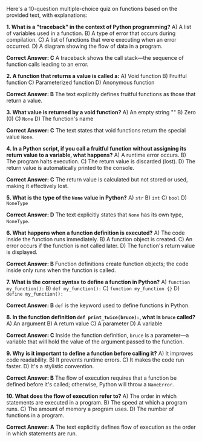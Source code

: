 Here's a 10-question multiple-choice quiz on functions based on the provided text, with explanations:

**1.  What is a "traceback" in the context of Python programming?**
    A) A list of variables used in a function.
    B) A type of error that occurs during compilation.
    C) A list of functions that were executing when an error occurred.
    D) A diagram showing the flow of data in a program.

**Correct Answer: C**  A traceback shows the call stack—the sequence of function calls leading to an error.


**2. A function that returns a value is called a:**
    A) Void function
    B) Fruitful function
    C) Parameterized function
    D) Anonymous function

**Correct Answer: B**  The text explicitly defines fruitful functions as those that return a value.


**3. What value is returned by a void function?**
    A)  An empty string ""
    B)  Zero (0)
    C)  `None`
    D)  The function's name

**Correct Answer: C**  The text states that void functions return the special value `None`.


**4.  In a Python script, if you call a fruitful function without assigning its return value to a variable, what happens?**
    A)  A runtime error occurs.
    B)  The program halts execution.
    C)  The return value is discarded (lost).
    D)  The return value is automatically printed to the console.

**Correct Answer: C** The return value is calculated but not stored or used, making it effectively lost.


**5. What is the type of the `None` value in Python?**
    A) `str`
    B) `int`
    C) `bool`
    D) `NoneType`

**Correct Answer: D**  The text explicitly states that `None` has its own type, `NoneType`.


**6.  What happens when a function definition is executed?**
    A) The code inside the function runs immediately.
    B) A function object is created.
    C) An error occurs if the function is not called later.
    D) The function's return value is displayed.

**Correct Answer: B** Function definitions create function objects; the code inside only runs when the function is called.


**7.  What is the correct syntax to define a function in Python?**
    A) `function my_function():`
    B) `def my_function():`
    C) `function my_function {}`
    D) `define my_function():`

**Correct Answer: B** `def` is the keyword used to define functions in Python.


**8.  In the function definition `def print_twice(bruce):`, what is `bruce` called?**
    A) An argument
    B) A return value
    C) A parameter
    D) A variable

**Correct Answer: C**  Inside the function definition, `bruce` is a parameter—a variable that will hold the value of the argument passed to the function.


**9.  Why is it important to define a function before calling it?**
    A)  It improves code readability.
    B)  It prevents runtime errors.
    C)  It makes the code run faster.
    D)  It's a stylistic convention.

**Correct Answer: B** The flow of execution requires that a function be defined before it's called; otherwise, Python will throw a `NameError`.


**10. What does the flow of execution refer to?**
    A) The order in which statements are executed in a program.
    B) The speed at which a program runs.
    C) The amount of memory a program uses.
    D) The number of functions in a program.

**Correct Answer: A** The text explicitly defines flow of execution as the order in which statements are run.